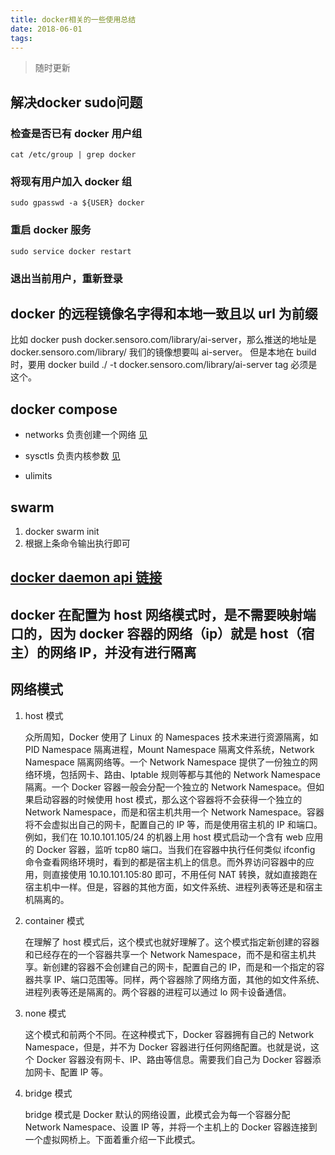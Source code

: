 ```yaml
---
title: docker相关的一些使用总结
date: 2018-06-01
tags:
---
```

 
> 随时更新

## 解决docker sudo问题

### 检查是否已有 docker 用户组

```
cat /etc/group | grep docker
```

### 将现有用户加入 docker 组

```
sudo gpasswd -a ${USER} docker
```

### 重启 docker 服务

```
sudo service docker restart
```

### 退出当前用户，重新登录

## docker 的远程镜像名字得和本地一致且以 url 为前缀

比如 docker push docker.sensoro.com/library/ai-server，那么推送的地址是 docker.sensoro.com/library/ 我们的镜像想要叫 ai-server。 但是本地在 build 时，要用 docker build ./ -t docker.sensoro.com/library/ai-server tag 必须是这个。

## docker compose

*   networks 负责创建一个网络 [见](https://docs.docker.com/compose/compose-file/)
*   sysctls 负责内核参数 [见](https://docs.docker.com/compose/compose-file/)

*   ulimits

## swarm

1.  docker swarm init
2.  根据上条命令输出执行即可

## [docker daemon api 链接](https://www.jianshu.com/p/7ba1a93e6de4)

## docker 在配置为 host 网络模式时，是不需要映射端口的，因为 docker 容器的网络（ip）就是 host（宿主）的网络 IP，并没有进行隔离

## 网络模式

1.  host 模式

    众所周知，Docker 使用了 Linux 的 Namespaces 技术来进行资源隔离，如 PID Namespace 隔离进程，Mount Namespace 隔离文件系统，Network Namespace 隔离网络等。一个 Network Namespace 提供了一份独立的网络环境，包括网卡、路由、Iptable 规则等都与其他的 Network Namespace 隔离。一个 Docker 容器一般会分配一个独立的 Network Namespace。但如果启动容器的时候使用 host 模式，那么这个容器将不会获得一个独立的 Network Namespace，而是和宿主机共用一个 Network Namespace。容器将不会虚拟出自己的网卡，配置自己的 IP 等，而是使用宿主机的 IP 和端口。例如，我们在 10.10.101.105/24 的机器上用 host 模式启动一个含有 web 应用的 Docker 容器，监听 tcp80 端口。当我们在容器中执行任何类似 ifconfig 命令查看网络环境时，看到的都是宿主机上的信息。而外界访问容器中的应用，则直接使用 10.10.101.105:80 即可，不用任何 NAT 转换，就如直接跑在宿主机中一样。但是，容器的其他方面，如文件系统、进程列表等还是和宿主机隔离的。

2.  container 模式

    在理解了 host 模式后，这个模式也就好理解了。这个模式指定新创建的容器和已经存在的一个容器共享一个 Network Namespace，而不是和宿主机共享。新创建的容器不会创建自己的网卡，配置自己的 IP，而是和一个指定的容器共享 IP、端口范围等。同样，两个容器除了网络方面，其他的如文件系统、进程列表等还是隔离的。两个容器的进程可以通过 lo 网卡设备通信。

3.  none 模式

    这个模式和前两个不同。在这种模式下，Docker 容器拥有自己的 Network Namespace，但是，并不为 Docker 容器进行任何网络配置。也就是说，这个 Docker 容器没有网卡、IP、路由等信息。需要我们自己为 Docker 容器添加网卡、配置 IP 等。

4.  bridge 模式

    bridge 模式是 Docker 默认的网络设置，此模式会为每一个容器分配 Network Namespace、设置 IP 等，并将一个主机上的 Docker 容器连接到一个虚拟网桥上。下面着重介绍一下此模式。
